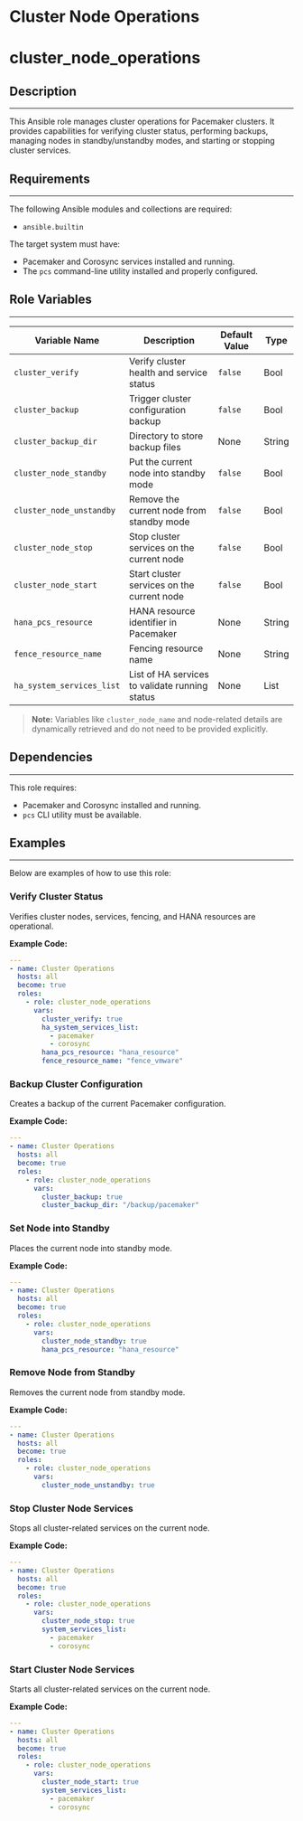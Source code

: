 Cluster Node Operations
=======================

# cluster_node_operations

## Description
------------
This Ansible role manages cluster operations for Pacemaker clusters. It provides capabilities for verifying cluster status, performing backups, managing nodes in standby/unstandby modes, and starting or stopping cluster services.

## Requirements
------------
The following Ansible modules and collections are required:

- `ansible.builtin`

The target system must have:
- Pacemaker and Corosync services installed and running.
- The `pcs` command-line utility installed and properly configured.

## Role Variables
--------------
| Variable Name            | Description                                          | Default Value | Type   |
|--------------------------|------------------------------------------------------|---------------|--------|
| `cluster_verify`         | Verify cluster health and service status             | `false`       | Bool   |
| `cluster_backup`         | Trigger cluster configuration backup                 | `false`       | Bool   |
| `cluster_backup_dir`     | Directory to store backup files                      | None          | String |
| `cluster_node_standby`   | Put the current node into standby mode               | `false`       | Bool   |
| `cluster_node_unstandby` | Remove the current node from standby mode            | `false`       | Bool   |
| `cluster_node_stop`      | Stop cluster services on the current node            | `false`       | Bool   |
| `cluster_node_start`     | Start cluster services on the current node           | `false`       | Bool   |
| `hana_pcs_resource`      | HANA resource identifier in Pacemaker                | None          | String |
| `fence_resource_name`    | Fencing resource name                                | None          | String |
| `ha_system_services_list`| List of HA services to validate running status       | None          | List   |

> **Note:** Variables like `cluster_node_name` and node-related details are dynamically retrieved and do not need to be provided explicitly.

## Dependencies
------------
This role requires:
- Pacemaker and Corosync installed and running.
- `pcs` CLI utility must be available.

## Examples
----------------
Below are examples of how to use this role:

### Verify Cluster Status

Verifies cluster nodes, services, fencing, and HANA resources are operational.

**Example Code:**

```yaml
---
- name: Cluster Operations
  hosts: all
  become: true
  roles:
    - role: cluster_node_operations
      vars:
        cluster_verify: true
        ha_system_services_list:
          - pacemaker
          - corosync
        hana_pcs_resource: "hana_resource"
        fence_resource_name: "fence_vmware"
```

### Backup Cluster Configuration

Creates a backup of the current Pacemaker configuration.

**Example Code:**

```yaml
---
- name: Cluster Operations
  hosts: all
  become: true
  roles:
    - role: cluster_node_operations
      vars:
        cluster_backup: true
        cluster_backup_dir: "/backup/pacemaker"
```

### Set Node into Standby

Places the current node into standby mode.

**Example Code:**

```yaml
---
- name: Cluster Operations
  hosts: all
  become: true
  roles:
    - role: cluster_node_operations
      vars:
        cluster_node_standby: true
        hana_pcs_resource: "hana_resource"
```

### Remove Node from Standby

Removes the current node from standby mode.

**Example Code:**

```yaml
---
- name: Cluster Operations
  hosts: all
  become: true
  roles:
    - role: cluster_node_operations
      vars:
        cluster_node_unstandby: true
```

### Stop Cluster Node Services

Stops all cluster-related services on the current node.

**Example Code:**

```yaml
---
- name: Cluster Operations
  hosts: all
  become: true
  roles:
    - role: cluster_node_operations
      vars:
        cluster_node_stop: true
        system_services_list:
          - pacemaker
          - corosync
```

### Start Cluster Node Services

Starts all cluster-related services on the current node.

**Example Code:**

```yaml
---
- name: Cluster Operations
  hosts: all
  become: true
  roles:
    - role: cluster_node_operations
      vars:
        cluster_node_start: true
        system_services_list:
          - pacemaker
          - corosync
```


